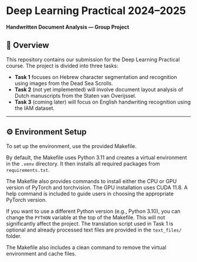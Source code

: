 # Deep Learning Practical 2024–2025  
**Handwritten Document Analysis — Group Project**

## 📝 Overview

This repository contains our submission for the Deep Learning Practical course. The project is divided into three tasks:

- **Task 1** focuses on Hebrew character segmentation and recognition using images from the Dead Sea Scrolls.
- **Task 2** (not yet implemented) will involve document layout analysis of Dutch manuscripts from the Staten van Overijssel.
- **Task 3** (coming later) will focus on English handwriting recognition using the IAM dataset.

---

## ⚙️ Environment Setup

To set up the environment, use the provided Makefile.

By default, the Makefile uses Python 3.11 and creates a virtual environment in the `.venv` directory. It then installs all required packages from `requirements.txt`.

The Makefile also provides commands to install either the CPU or GPU version of PyTorch and torchvision. The GPU installation uses CUDA 11.8. A help command is included to guide users in choosing the appropriate PyTorch version.

If you want to use a different Python version (e.g., Python 3.10), you can change the `PYTHON` variable at the top of the Makefile. This will not significantly affect the project. The translation script used in Task 1 is optional and already processed text files are provided in the `text_files/` folder.

The Makefile also includes a clean command to remove the virtual environment and cache files.

